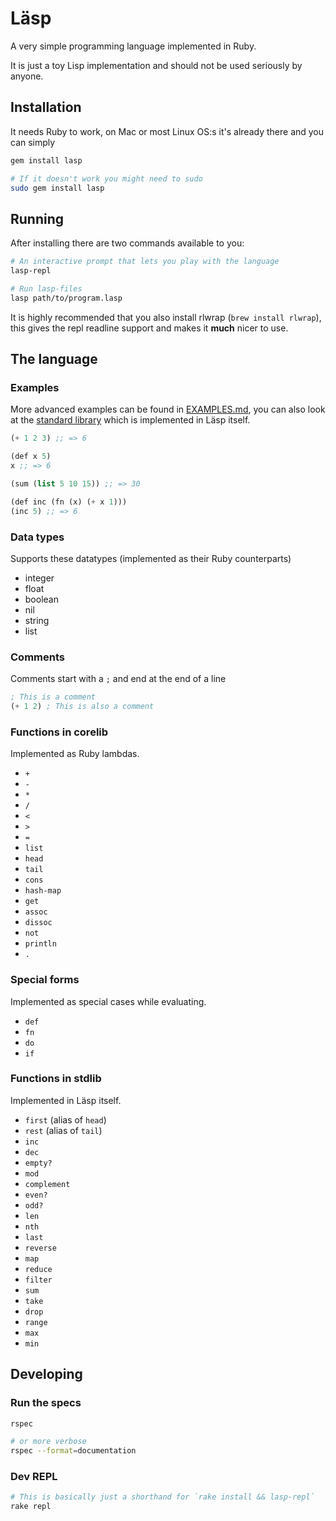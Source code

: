 # Läsp

A very simple programming language implemented in Ruby.

It is just a toy Lisp implementation and should not be used seriously by anyone.

## Installation

It needs Ruby to work, on Mac or most Linux OS:s it's already there and you can simply

```bash
gem install lasp

# If it doesn't work you might need to sudo
sudo gem install lasp
```

## Running

After installing there are two commands available to you:

```bash
# An interactive prompt that lets you play with the language
lasp-repl

# Run lasp-files
lasp path/to/program.lasp
```

It is highly recommended that you also install rlwrap (`brew install rlwrap`),
this gives the repl readline support and makes it **much** nicer to use.

## The language

### Examples

More advanced examples can be found in [EXAMPLES.md](EXAMPLES.md), you can also
look at the [standard library](lib/lasp/stdlib.lasp) which is implemented in
Läsp itself.

```lisp
(+ 1 2 3) ;; => 6

(def x 5)
x ;; => 6

(sum (list 5 10 15)) ;; => 30

(def inc (fn (x) (+ x 1)))
(inc 5) ;; => 6
```

### Data types

Supports these datatypes (implemented as their Ruby counterparts)

- integer
- float
- boolean
- nil
- string
- list

### Comments

Comments start with a `;` and end at the end of a line

```lisp
; This is a comment
(+ 1 2) ; This is also a comment
```

### Functions in corelib

Implemented as Ruby lambdas.

- `+`
- `-`
- `*`
- `/`
- `<`
- `>`
- `=`
- `list`
- `head`
- `tail`
- `cons`
- `hash-map`
- `get`
- `assoc`
- `dissoc`
- `not`
- `println`
- `.`

### Special forms

Implemented as special cases while evaluating.

- `def`
- `fn`
- `do`
- `if`

### Functions in stdlib

Implemented in Läsp itself.

- `first` (alias of `head`)
- `rest` (alias of `tail`)
- `inc`
- `dec`
- `empty?`
- `mod`
- `complement`
- `even?`
- `odd?`
- `len`
- `nth`
- `last`
- `reverse`
- `map`
- `reduce`
- `filter`
- `sum`
- `take`
- `drop`
- `range`
- `max`
- `min`

## Developing

### Run the specs

```bash
rspec

# or more verbose
rspec --format=documentation
```

### Dev REPL

```bash
# This is basically just a shorthand for `rake install && lasp-repl`
rake repl
```
